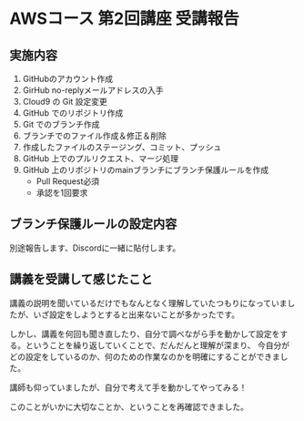 # AWSコース 第2回講座 受講報告

## 実施内容
1. GitHubのアカウント作成
2. GirHub no-replyメールアドレスの入手
3. Cloud9 の Git 設定変更
4. GitHub でのリポジトリ作成
5. Git でのブランチ作成
6. ブランチでのファイル作成＆修正＆削除
7. 作成したファイルのステージング、コミット、プッシュ
8. GitHub 上でのプルリクエスト、マージ処理
9. GitHub 上のリポジトリのmainブランチにブランチ保護ルールを作成
    * Pull Request必須
    * 承認を1回要求

## ブランチ保護ルールの設定内容
別途報告します、Discordに一緒に貼付します。

## 講義を受講して感じたこと
講義の説明を聞いているだけでもなんとなく理解していたつもりになっていましたが、いざ設定をしようとすると出来ないことが多かったです。

しかし、講義を何回も聞き直したり、自分で調べながら手を動かして設定をする。ということを繰り返していくことで、だんだんと理解が深まり、
今自分がどの設定をしているのか、何のための作業なのかを明確にすることができました。

講師も仰っていましたが、自分で考えて手を動かしてやってみる！

このことがいかに大切なことか、ということを再確認できました。